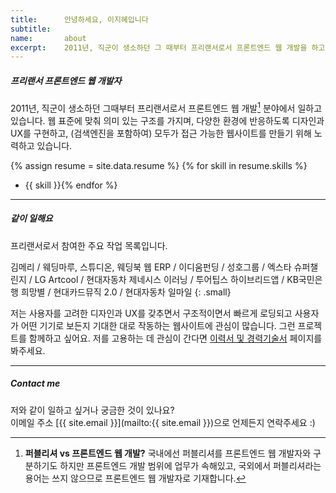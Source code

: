 ```yaml
---
title:      안녕하세요, 이지혜입니다
subtitle:   
name:       about
excerpt:    2011년, 직군이 생소하던 그 때부터 프리랜서로서 프론트엔드 웹 개발을 하고 있습니다. 웹 표준에 맞춰 의미 있는 구조를 가지며, 디자인과 UX를 다양한 환경에 반응하는, (검색엔진을 포함하여) 모두가 접근 가능한 웹사이트를 만들기 위해 노력하고 있습니다.
---
```


##### 프리랜서 프론트엔드 웹 개발자

2011년, 직군이 생소하던 그때부터 프리랜서로서 프론트엔드 웹 개발[^front-end] 분야에서 일하고 있습니다.
웹 표준에 맞춰 의미 있는 구조를 가지며, 다양한 환경에 반응하도록 디자인과 UX를 구현하고, 
(검색엔진을 포함하여) 모두가 접근 가능한 웹사이트를 만들기 위해 노력하고 있습니다.

{% assign resume = site.data.resume %}
{% for skill in resume.skills %}
- {{ skill }}{% endfor %}

***

##### 같이 일해요

프리랜서로서 참여한 주요 작업 목록입니다.

김메리 / 웨딩마루, 스튜디온, 웨딩북 웹 ERP / 이디움펀딩 / 성호그룹 / 엑스타 슈퍼챌린지 / LG Artcool / 현대자동차 제네시스 이러닝 / 투어팁스 하이브리드앱 / KB국민은행 희망별 / 현대카드뮤직 2.0 / 현대자동차 일마일
{: .small}

저는 사용자를 고려한 디자인과 UX를 갖추면서 구조적이면서 빠르게 로딩되고 사용자가 어떤 기기로 보든지 기대한 대로 작동하는 웹사이트에 관심이 많습니다. 
그런 프로젝트를 함께하고 싶어요. 저를 고용하는 데 관심이 간다면 [이력서 및 경력기술서](./resume/) 페이지를 봐주세요.

***

##### Contact me

저와 같이 일하고 싶거나 궁금한 것이 있나요?  
이메일 주소 [{{ site.email }}](mailto:{{ site.email }})으로 언제든지 연락주세요 :)


[^front-end]: **퍼블리셔 vs 프론트엔드 웹 개발?** 국내에선 퍼블리셔를 프론트엔드 웹 개발자와 구분하기도 하지만 프론트엔드 개발 범위에 업무가 속해있고, 국외에서 퍼블리셔라는 용어는 쓰지 않으므로 프론트엔드 웹 개발자로 기재합니다.
